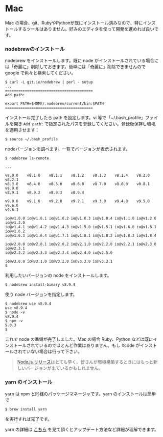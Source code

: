 # Mac

Mac の場合、git、RubyやPythonが既にインストール済みなので、特にインストールするツールはありません。好みのエディタを使って開発を進めれば良いです。

### nodebrewのインストール

nodebrew をインストールします。既に node がインストールされている場合には「奇麗に」削除しておきます。簡単には「奇麗に」削除できませんので google で色々と検索してください。

```
$ curl -L git.io/nodebrew | perl - setup
...
========================================
Add path:

export PATH=$HOME/.nodebrew/current/bin:$PATH
========================================
```

インストール完了したら path を設定します。vi 等で「~/.bash\_profile」ファイルを開き `Add path:` で指定されたパスを登録してください。登録後保存し環境を適用させます：

```
$ source ~/.bash_profile
```

nodeバージョンを調べます。一覧でバージョンが表示されます。

```
$ nodebrew ls-remote

...

v8.0.0    v8.1.0    v8.1.1    v8.1.2    v8.1.3    v8.1.4    v8.2.0    v8.2.1
v8.3.0    v8.4.0    v8.5.0    v8.6.0    v8.7.0    v8.8.0    v8.8.1    v8.9.0
v8.9.1    v8.9.2    v8.9.3    v8.9.4    

v9.0.0    v9.1.0    v9.2.0    v9.2.1    v9.3.0    v9.4.0    v9.5.0    v9.6.0
v9.6.1    

io@v1.0.0 io@v1.0.1 io@v1.0.2 io@v1.0.3 io@v1.0.4 io@v1.1.0 io@v1.2.0 io@v1.3.0
io@v1.4.1 io@v1.4.2 io@v1.4.3 io@v1.5.0 io@v1.5.1 io@v1.6.0 io@v1.6.1 io@v1.6.2
io@v1.6.3 io@v1.6.4 io@v1.7.1 io@v1.8.1 io@v1.8.2 io@v1.8.3 io@v1.8.4 

io@v2.0.0 io@v2.0.1 io@v2.0.2 io@v2.1.0 io@v2.2.0 io@v2.2.1 io@v2.3.0 io@v2.3.1
io@v2.3.2 io@v2.3.3 io@v2.3.4 io@v2.4.0 io@v2.5.0 

io@v3.0.0 io@v3.1.0 io@v3.2.0 io@v3.3.0 io@v3.3.1  
$ 
```

利用したいバージョンの node をインストールします。

```
$ nodebrew install-binary v8.9.4
```

使う node バージョンを指定します。

```
$ nodebrew use v8.9.4
use v8.9.4
$ node -v
v8.9.4
$ npm -v
5.0.3
$
```

これで node の準備が完了しました。Mac の場合  Ruby、Python などは既にインストールされているのでほとんど作業はありません。もし Xcode がインストールされていない場合は行って下さい。

> [Node.js リリース](https://github.com/nodejs/node/releases)はとても早く、皆さんが環境構築するときにはもっと新しいバージョンが出ているかもしれません。

### yarn のインストール

yarn は npm と同様のパッケージマネージャです。yarn のインストールは簡単で

```
$ brew install yarn
```

を実行すれば完了です。

yarn の詳細は [こちら](https://yarnpkg.com/lang/ja/docs/install/) を見て頂くとアップデート方法など詳細が理解できます。
